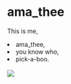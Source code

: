
# ama_thee
<!DOCTYPE html>
<html lang="en">
<head>
  <meta charset="UTF-8">
  <title> This is Me </title>
  <meta http-equiv="X-UA-Compatible" content="IE=edge,chrome=1" />
  <meta name="description" content="Description">
  <meta name="viewport" content="width=device-width, user-scalable=no, initial-scale=1.0, maximum-scale=1.0, minimum-scale=1.0">
  <link rel="icon" type="image/png" href="images/favicon.png">
  <link rel="stylesheet" href="https://cdn.jsdelivr.net/npm/docsify-themeable@0/dist/css/theme-simple.css"></head>
<body>
  <div align= "text">
<p>This is me, <br>
  <li> ama_thee, </li>
<li>you know who, </li>
  <li> pick-a-boo. </li> 
<br>
<div><a><img src="thisisamatheedesign_1_original.png"></a> </div>
</p>

</div>
</body>
</html>

